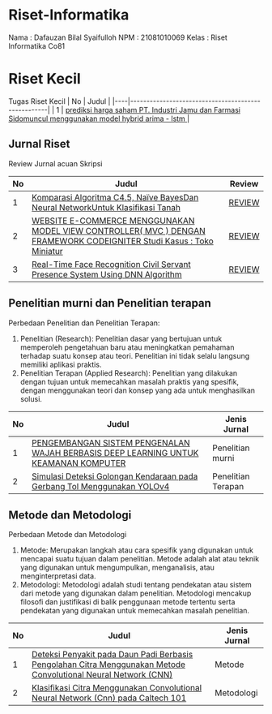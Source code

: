 # Riset-Informatika
Nama  : Dafauzan Bilal Syaifulloh
NPM   : 21081010069
Kelas : Riset Informatika Co81

# Riset Kecil
Tugas Riset Kecil
| No | Judul                                              |
|----|----------------------------------------------------|
| 1  | [prediksi harga saham PT. Industri Jamu dan Farmasi Sidomuncul menggunakan model hybrid arima - lstm ](https://www.canva.com/design/DAGXZtjBaOE/UhRmTJrRq7C9mzv0xsCg1w/edit?utm_content=DAGXZtjBaOE&utm_campaign=designshare&utm_medium=link2&utm_source=sharebutton)             |

## Jurnal Riset
Review Jurnal acuan Skripsi

| No | Judul                                              | Review          |
|----|----------------------------------------------------|-------------------|
| 1  | [Komparasi Algoritma C4.5, Naïve BayesDan Neural NetworkUntuk Klasifikasi Tanah](https://ejournal.bsi.ac.id/ejurnal/index.php/ji/article/view/1002/pdf)                | [REVIEW](https://docs.google.com/document/d/1ZUaCx5jq4nZahIRmKF6b5C9LCRBW3sxLBTZfEQT6gL4/edit?usp=sharing) |
| 2  | [WEBSITE E-COMMERCE MENGGUNAKAN MODEL VIEW CONTROLLER( MVC ) DENGAN FRAMEWORK CODEIGNITER Studi Kasus : Toko Miniatur](https://ojs.amikom.ac.id/index.php/dasi/article/view/225/210)  | [REVIEW](https://docs.google.com/document/d/1ztK7Wa93OUKeI0I35jT2Li0Qbq7rfaIrHP7tUMVEQPk/edit?usp=sharing)    |
| 3  | [Real-Time Face Recognition Civil Servant Presence System Using DNN Algorithm](https://jurnal.ugm.ac.id/ijccs/article/view/77026)  | [REVIEW](https://docs.google.com/document/d/1RMUS3vNSaqSSOo47JGIlKFsvivweZy8KoWAcSxycv-0/edit?usp=sharing)    |

## Penelitian murni dan Penelitian terapan

Perbedaan Penelitian dan Penelitian Terapan:

1. Penelitian (Research): Penelitian dasar yang bertujuan untuk memperoleh pengetahuan baru atau meningkatkan pemahaman terhadap suatu konsep atau teori. Penelitian ini tidak selalu langsung memiliki aplikasi praktis.
2. Penelitian Terapan (Applied Research): Penelitian yang dilakukan dengan tujuan untuk memecahkan masalah praktis yang spesifik, dengan menggunakan teori dan konsep yang ada untuk menghasilkan solusi.

| No | Judul                                              | Jenis Jurnal          |
|----|----------------------------------------------------|-------------------|
| 1  | [PENGEMBANGAN SISTEM PENGENALAN WAJAH BERBASIS DEEP LEARNING UNTUK KEAMANAN KOMPUTER](https://journal.universitaspahlawan.ac.id/index.php/jrpp/article/view/26787)                | Penelitian murni |
| 2  | [Simulasi Deteksi Golongan Kendaraan pada Gerbang Tol Menggunakan YOLOv4](https://ejurnal.umri.ac.id/index.php/coscitech/article/view/3928)  | Penelitian Terapan    |

## Metode dan Metodologi

Perbedaan Metode dan Metodologi

1. Metode: Merupakan langkah atau cara spesifik yang digunakan untuk mencapai suatu tujuan dalam penelitian. Metode adalah alat atau teknik yang digunakan untuk mengumpulkan, menganalisis, atau menginterpretasi data.
2. Metodologi: Metodologi adalah studi tentang pendekatan atau sistem dari metode yang digunakan dalam penelitian. Metodologi mencakup filosofi dan justifikasi di balik penggunaan metode tertentu serta pendekatan yang digunakan untuk memecahkan masalah penelitian.

| No | Judul                                              | Jenis Jurnal          |
|----|----------------------------------------------------|-------------------|
| 1  | [Deteksi Penyakit pada Daun Padi Berbasis Pengolahan Citra Menggunakan Metode Convolutional Neural Network (CNN) ](https://pdfs.semanticscholar.org/98ef/fac749872b34e9862ecd5e3e557853d50c86.pdf)                | Metode |
| 2  | [Klasifikasi Citra Menggunakan Convolutional Neural Network (Cnn) pada Caltech 101](https://ejurnal.its.ac.id/index.php/teknik/article/viewFile/15696/2553) | Metodologi|
